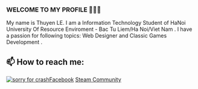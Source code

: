 ### WELCOME TO MY PROFILE 👋👋👋
My name is Thuyen LE. I am a Information Technology Student of HaNoi University Of Resource Enviroment - Bac Tu Liem/Ha Noi/Viet Nam . I have a passion for following topics: Web Designer and Classic Games Development  .<br>
## 📫 How to reach me: 
<a href="" ><img src="![image](https://user-images.githubusercontent.com/96456376/229555585-151c0cbb-266e-42f4-86d6-3342b5fc9dfc.png)
" alt="sorry for crash">Facebook</a>
<a href=""><img src="" >Steam Community</a>







